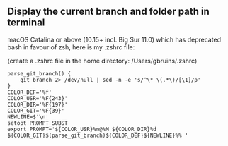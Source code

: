 ## Display the current branch and folder path in terminal

macOS Catalina or above (10.15+ incl. Big Sur 11.0) which has deprecated bash in favour of zsh, here is my .zshrc file:

(create a .zshrc file in the home directory: /Users/gbruins/.zshrc)
```
parse_git_branch() {
    git branch 2> /dev/null | sed -n -e 's/^\* \(.*\)/[\1]/p'
}
COLOR_DEF='%f'
COLOR_USR='%F{243}'
COLOR_DIR='%F{197}'
COLOR_GIT='%F{39}'
NEWLINE=$'\n'
setopt PROMPT_SUBST
export PROMPT='${COLOR_USR}%n@%M ${COLOR_DIR}%d ${COLOR_GIT}$(parse_git_branch)${COLOR_DEF}${NEWLINE}%% '
```